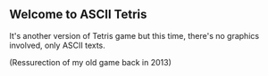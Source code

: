 ## Welcome to ASCII Tetris
It's another version of Tetris game but this time, there's no graphics involved, only ASCII texts.

(Ressurection of my old game back in 2013)
